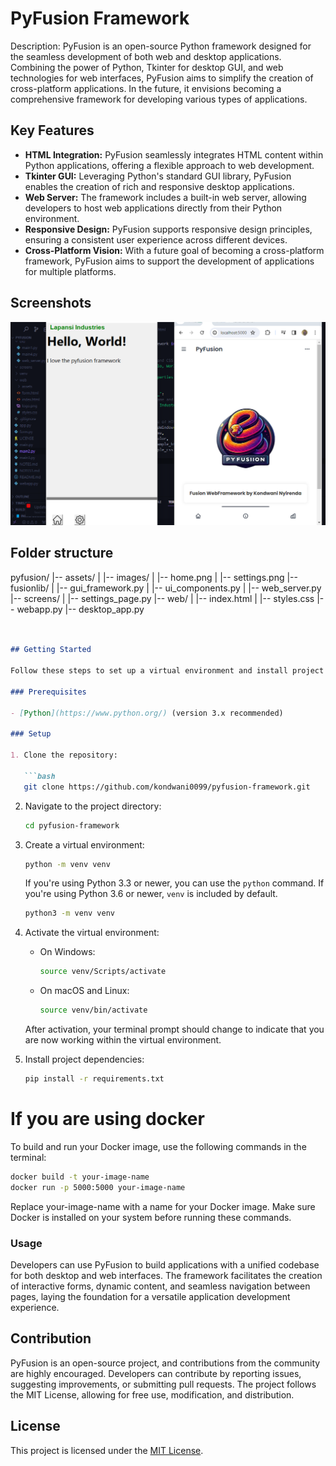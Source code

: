 # PyFusion Framework

Description:
PyFusion is an open-source Python framework designed for the seamless development of both web and desktop applications. Combining the power of Python, Tkinter for desktop GUI, and web technologies for web interfaces, PyFusion aims to simplify the creation of cross-platform applications. In the future, it envisions becoming a comprehensive framework for developing various types of applications.

## Key Features

- **HTML Integration:** PyFusion seamlessly integrates HTML content within Python applications, offering a flexible approach to web development.
- **Tkinter GUI:** Leveraging Python's standard GUI library, PyFusion enables the creation of rich and responsive desktop applications.
- **Web Server:** The framework includes a built-in web server, allowing developers to host web applications directly from their Python environment.
- **Responsive Design:** PyFusion supports responsive design principles, ensuring a consistent user experience across different devices.
- **Cross-Platform Vision:** With a future goal of becoming a cross-platform framework, PyFusion aims to support the development of applications for multiple platforms.

## Screenshots 
![Alt Text](screenshots/app(3).png)


## Folder structure 

pyfusion/
|-- assets/
|   |-- images/
|       |-- home.png
|       |-- settings.png
|-- fusionlib/
|   |-- gui_framework.py
|   |-- ui_components.py
|   |-- web_server.py
|-- screens/
|   |-- settings_page.py
|-- web/
|   |-- index.html
|   |-- styles.css
|-- webapp.py
|-- desktop_app.py


```markdown


## Getting Started

Follow these steps to set up a virtual environment and install project dependencies.

### Prerequisites

- [Python](https://www.python.org/) (version 3.x recommended)

### Setup

1. Clone the repository:

   ```bash
   git clone https://github.com/kondwani0099/pyfusion-framework.git
   ```

2. Navigate to the project directory:

   ```bash
   cd pyfusion-framework
   ```

3. Create a virtual environment:

   ```bash
   python -m venv venv
   ```

   If you're using Python 3.3 or newer, you can use the `python` command. If you're using Python 3.6 or newer, `venv` is included by default.

   ```bash
   python3 -m venv venv
   ```

4. Activate the virtual environment:

   - On Windows:

     ```bash
     source venv/Scripts/activate
     ```

   - On macOS and Linux:

     ```bash
     source venv/bin/activate
     ```

   After activation, your terminal prompt should change to indicate that you are now working within the virtual environment.

5. Install project dependencies:

   ```bash
   pip install -r requirements.txt
   ```
# If you are using docker 
To build and run your Docker image, use the following commands in the terminal:

   ```bash
   docker build -t your-image-name
   docker run -p 5000:5000 your-image-name
   ```
Replace your-image-name with a name for your Docker image.
Make sure Docker is installed on your system before running these commands.

### Usage

Developers can use PyFusion to build applications with a unified codebase for both desktop and web interfaces. The framework facilitates the creation of interactive forms, dynamic content, and seamless navigation between pages, laying the foundation for a versatile application development experience.

## Contribution

PyFusion is an open-source project, and contributions from the community are highly encouraged. Developers can contribute by reporting issues, suggesting improvements, or submitting pull requests. The project follows the MIT License, allowing for free use, modification, and distribution.


## License

This project is licensed under the [MIT License](LICENSE).





